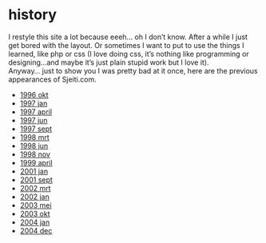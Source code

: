 <!--
  id: 10
  date: 2007-01-06
  modified: 2014-05-01
  slug: history
  type: page
  excerpt: <p>I restyle this site a lot because eeeh&#8230; oh I don&#8217;t know. After a while I just get bored with the layout. Or sometimes I want to put to use the things I learned, like php or css (I love doing css, it&#8217;s nothing like programming or designing&#8230;and maybe it&#8217;s just plain stupid work but [&hellip;]</p>
  inCv: 
  inPortfolio: 
  dateFrom: 
  dateTo: 
-->

# history

<p>I restyle this site a lot because eeeh&#8230; oh I don&#8217;t know. After a while I just get bored with the layout. Or sometimes I want to put to use the things I learned, like php or css (I love doing css, it&#8217;s nothing like programming or designing&#8230;and maybe it&#8217;s just plain stupid work but I love it).<br />
Anyway&#8230; just to show you I was pretty bad at it once, here are the previous appearances of Sjeiti.com.</p>
<ul class="images">
<li><a title="Aaah my very first website" href="https://res.cloudinary.com/dn1rmdjs5/image/upload/v1566568756/rv/1996okt.jpg">1996 okt</a></li>
<li><a title="...yep, still quite horrible" href="https://res.cloudinary.com/dn1rmdjs5/image/upload/v1566568756/rv/1997jan.jpg">1997 jan</a></li>
<li><a title="the problem was always content" href="https://res.cloudinary.com/dn1rmdjs5/image/upload/v1566568756/rv/1997april.jpg">1997 april</a></li>
<li><a title="ah, now we&#039;re getting somewhere" href="https://res.cloudinary.com/dn1rmdjs5/image/upload/v1566568756/rv/1997jun.jpg">1997 jun</a></li>
<li><a title="separate site cus I started freelancing..." href="https://res.cloudinary.com/dn1rmdjs5/image/upload/v1566568756/rv/1997sept.jpg">1997 sept</a></li>
<li><a title="everthing in total blackness... quite a search" href="https://res.cloudinary.com/dn1rmdjs5/image/upload/v1566568756/rv/1998mrt.jpg">1998 mrt</a></li>
<li><a title="similar design elements but content less hidden" href="https://res.cloudinary.com/dn1rmdjs5/image/upload/v1566568756/rv/1998jun.jpg">1998 jun</a></li>
<li><a title="cool design and interface but not very userfriendly" href="https://res.cloudinary.com/dn1rmdjs5/image/upload/v1566568756/rv/1998nov.jpg">1998 nov</a></li>
<li><a title="nihilisticly fast, I had this one running for almost two years" href="https://res.cloudinary.com/dn1rmdjs5/image/upload/v1566568756/rv/1999april.jpg">1999 april</a></li>
<li><a title="?" href="https://res.cloudinary.com/dn1rmdjs5/image/upload/v1566568756/rv/2001jan.jpg">2001 jan</a></li>
<li><a title="shockwave sketchbook with extraordinary interface" href="https://res.cloudinary.com/dn1rmdjs5/image/upload/v1566568756/rv/2001sept.jpg">2001 sept</a></li>
<li><a title="3D" href="https://res.cloudinary.com/dn1rmdjs5/image/upload/v1566568756/rv/2002mrt.jpg">2002 mrt</a></li>
<li><a title="a long list" href="https://res.cloudinary.com/dn1rmdjs5/image/upload/v1566568756/rv/2002jan.jpg">2002 jan</a></li>
<li><a title="changed the previous" href="https://res.cloudinary.com/dn1rmdjs5/image/upload/v1566568756/rv/2003mei.jpg">2003 mei</a></li>
<li><a title="made a design for something else... had to do something with it" href="https://res.cloudinary.com/dn1rmdjs5/image/upload/v1566568756/rv/2003okt.jpg">2003 okt</a></li>
<li><a title="eeeh" href="https://res.cloudinary.com/dn1rmdjs5/image/upload/v1566568756/rv/2004jan.jpg">2004 jan</a></li>
<li><a title="last" href="https://res.cloudinary.com/dn1rmdjs5/image/upload/v1566568756/rv/2004dec.jpg">2004 dec</a></li>
</ul>
